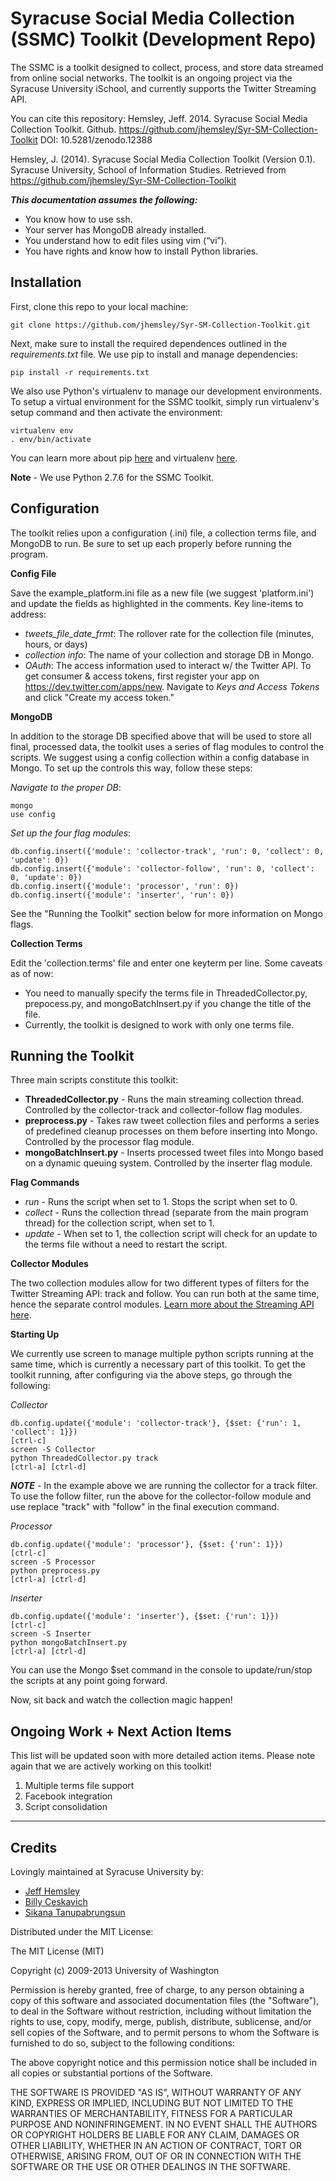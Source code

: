 Syracuse Social Media Collection (SSMC) Toolkit (Development Repo)
=========

The SSMC is a toolkit designed to collect, process, and store data streamed from online social networks. The toolkit is an ongoing project via the Syracuse University iSchool, and currently supports the Twitter Streaming API.

You can cite this repository: 
Hemsley, Jeff. 2014. Syracuse Social Media Collection Toolkit. Github.
https://github.com/jhemsley/Syr-SM-Collection-Toolkit
DOI: 10.5281/zenodo.12388

Hemsley, J. (2014). Syracuse Social Media Collection Toolkit (Version 0.1). Syracuse University, School of Information Studies. Retrieved from https://github.com/jhemsley/Syr-SM-Collection-Toolkit


**_This documentation assumes the following:_**

* You know how to use ssh.
* Your server has MongoDB already installed.
* You understand how to edit files using vim (“vi”).
* You have rights and know how to install Python libraries.

## Installation

First, clone this repo to your local machine:

```
git clone https://github.com/jhemsley/Syr-SM-Collection-Toolkit.git
```

Next, make sure to install the required dependences outlined in the _requirements.txt_ file. We use pip to install and manage dependencies:

```
pip install -r requirements.txt
```

We also use Python's virtualenv to manage our development environments. To setup a virtual environment for the SSMC toolkit, simply run virtualenv's setup command and then activate the environment:

    virtualenv env
    . env/bin/activate

You can learn more about pip [here](https://pypi.python.org/pypi/pip) and virtualenv [here](http://virtualenv.readthedocs.org/en/latest/).

**Note** - We use Python 2.7.6 for the SSMC Toolkit.

## Configuration

The toolkit relies upon a configuration (.ini) file, a collection terms file, and MongoDB to run. Be sure to set up each properly before running the program.

**Config File**

Save the example_platform.ini file as a new file (we suggest 'platform.ini') and update the fields as highlighted in the comments. Key line-items to address:

* _tweets_file_date_frmt_: The rollover rate for the collection file (minutes, hours, or days)
* _collection info_: The name of your collection and storage DB in Mongo.
* _OAuth_: The access information used to interact w/ the Twitter API. To get consumer & access tokens, first register your app on https://dev.twitter.com/apps/new. Navigate to _Keys and Access Tokens_ and click "Create my access token."

**MongoDB**

In addition to the storage DB specified above that will be used to store all final, processed data, the toolkit uses a series of flag modules to control the scripts. We suggest using a config collection within a config database in Mongo. To set up the controls this way, follow these steps:

_Navigate to the proper DB_:

    mongo
    use config

_Set up the four flag modules_:

    db.config.insert({'module': 'collector-track', 'run': 0, 'collect': 0, 'update': 0})
    db.config.insert({'module': 'collector-follow', 'run': 0, 'collect': 0, 'update': 0})
    db.config.insert({'module': 'processor', 'run': 0})
    db.config.insert({'module': 'inserter', 'run': 0})

See the "Running the Toolkit" section below for more information on Mongo flags.

**Collection Terms**

Edit the 'collection.terms' file and enter one keyterm per line. Some caveats as of now:

* You need to manually specify the terms file in ThreadedCollector.py, prepocess.py, and mongoBatchInsert.py if you change the title of the file.
* Currently, the toolkit is designed to work with only one terms file.

## Running the Toolkit

Three main scripts constitute this toolkit:

* **ThreadedCollector.py** - Runs the main streaming collection thread. Controlled by the collector-track and collector-follow flag modules.
* **preprocess.py** - Takes raw tweet collection files and performs a series of predefined cleanup processes on them before inserting into Mongo. Controlled by the processor flag module.
* **mongoBatchInsert.py** - Inserts processed tweet files into Mongo based on a dynamic queuing system. Controlled by the inserter flag module.

**Flag Commands**

* _run_ - Runs the script when set to 1. Stops the script when set to 0.
* _collect_ - Runs the collection thread (separate from the main program thread) for the collection script, when set to 1.
* _update_ - When set to 1, the collection script will check for an update to the terms file without a need to restart the script.

**Collector Modules**

The two collection modules allow for two different types of filters for the Twitter Streaming API: track and follow. You can run both at the same time, hence the separate control modules. [Learn more about the Streaming API here](https://dev.twitter.com/streaming/overview).

**Starting Up**

We currently use screen to manage multiple python scripts running at the same time, which is currently a necessary part of this toolkit. To get the toolkit running, after configuring via the above steps, go through the following:

_Collector_

    db.config.update({'module': 'collector-track'}, {$set: {'run': 1, 'collect': 1}})
    [ctrl-c]
    screen -S Collector
    python ThreadedCollector.py track
    [ctrl-a] [ctrl-d]

**_NOTE_** - In the example above we are running the collector for a track filter. To use the follow filter, run the above for the collector-follow module and use replace "track" with "follow" in the final execution command.

_Processor_

    db.config.update({'module': 'processor'}, {$set: {'run': 1}})
    [ctrl-c]
    screen -S Processor
    python preprocess.py
    [ctrl-a] [ctrl-d]

_Inserter_

    db.config.update({'module': 'inserter'}, {$set: {'run': 1}})
    [ctrl-c]
    screen -S Inserter
    python mongoBatchInsert.py
    [ctrl-a] [ctrl-d]

You can use the Mongo $set command in the console to update/run/stop the scripts at any point going forward.

Now, sit back and watch the collection magic happen!

## Ongoing Work + Next Action Items

This list will be updated soon with more detailed action items. Please note again that we are actively working on this toolkit!

1. Multiple terms file support
2. Facebook integration
3. Script consolidation

---

## Credits

Lovingly maintained at Syracuse University by:

* [Jeff Hemsley](https://github.com/jhemsley)
* [Billy Ceskavich](https://github.com/bceskavich/)
* [Sikana Tanupabrungsun](https://github.com/Sikana)

Distributed under the MIT License:

The MIT License (MIT)

Copyright (c) 2009-2013 University of Washington

Permission is hereby granted, free of charge, to any person obtaining a copy of this software and associated documentation files (the "Software"), to deal in the Software without restriction, including without limitation the rights to use, copy, modify, merge, publish, distribute, sublicense, and/or sell copies of the Software, and to permit persons to whom the Software is furnished to do so, subject to the following conditions:

The above copyright notice and this permission notice shall be included in all copies or substantial portions of the Software.

THE SOFTWARE IS PROVIDED "AS IS", WITHOUT WARRANTY OF ANY KIND, EXPRESS OR IMPLIED, INCLUDING BUT NOT LIMITED TO THE WARRANTIES OF MERCHANTABILITY, FITNESS FOR A PARTICULAR PURPOSE AND NONINFRINGEMENT. IN NO EVENT SHALL THE AUTHORS OR COPYRIGHT HOLDERS BE LIABLE FOR ANY CLAIM, DAMAGES OR OTHER LIABILITY, WHETHER IN AN ACTION OF CONTRACT, TORT OR OTHERWISE, ARISING FROM, OUT OF OR IN CONNECTION WITH THE SOFTWARE OR THE USE OR OTHER DEALINGS IN THE SOFTWARE.
